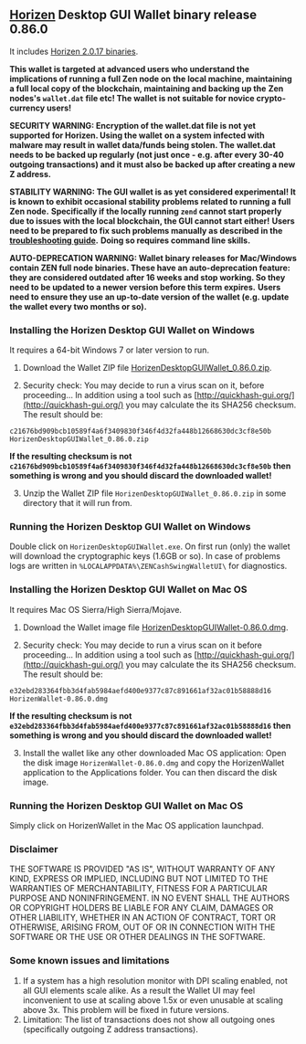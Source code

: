 ## [Horizen](https://horizen.io/) Desktop GUI Wallet binary release 0.86.0

It includes [Horizen 2.0.17 binaries](https://github.com/HorizenOfficial/zen/releases/tag/v2.0.17). 

**This wallet is targeted at advanced users who understand the implications of running a full Zen node on**
**the local machine, maintaining a full local copy of the blockchain, maintaining and backing up the**
**Zen nodes's `wallet.dat` file etc! The wallet is not suitable for novice crypto-currency users!**

**SECURITY WARNING: Encryption of the wallet.dat file is not yet supported for Horizen. Using the wallet** 
**on a system infected with malware may result in wallet data/funds being stolen. The**
**wallet.dat needs to be backed up regularly (not just once - e.g. after every 30-40**
**outgoing transactions) and it must also be backed up after creating a new Z address.**

**STABILITY WARNING: The GUI wallet is as yet considered experimental! It is known to exhibit occasional stability problems related to running a full Zen node.**
**Specifically if the locally running `zend` cannot start properly due to issues with the local blockchain, the GUI cannot start either!**
**Users need to be prepared to fix such problems manually as described in the [troubleshooting guide](TroubleshootingGuide.md).**
**Doing so requires command line skills.**

**AUTO-DEPRECATION WARNING: Wallet binary releases for Mac/Windows contain ZEN full node binaries. These have an auto-deprecation feature:**
**they are considered outdated after 16 weeks and stop working. So they need to be updated to a newer version before this term expires.**
**Users need to ensure they use an up-to-date version of the wallet (e.g. update the wallet every two months or so).**

### Installing the Horizen Desktop GUI Wallet on Windows

It requires a 64-bit Windows 7 or later version to run.

1. Download the Wallet ZIP file 
[HorizenDesktopGUIWallet_0.86.0.zip](https://github.com/HorizenOfficial/zencash-swing-wallet-ui/releases/download/0.86.0/HorizenDesktopGUIWallet_0.86.0.zip). 

2. Security check: You may decide to run a virus scan on it, before proceeding... In addition using a tool 
such as [http://quickhash-gui.org/](http://quickhash-gui.org/) you may calculate the its SHA256 checksum. The 
result should be:
```
c21676bd909bcb10589f4a6f3409830f346f4d32fa448b12668630dc3cf8e50b  HorizenDesktopGUIWallet_0.86.0.zip
```
**If the resulting checksum is not `c21676bd909bcb10589f4a6f3409830f346f4d32fa448b12668630dc3cf8e50b` then**
**something is wrong and you should discard the downloaded wallet!**

3. Unzip the Wallet ZIP file `HorizenDesktopGUIWallet_0.86.0.zip` in some directory that it will run from.
   
### Running the Horizen Desktop GUI Wallet on Windows

Double click on `HorizenDesktopGUIWallet.exe`. On first run (only) the wallet will download the cryptographic keys 
(1.6GB or so). In case of problems logs are written in `%LOCALAPPDATA%\ZENCashSwingWalletUI\` for diagnostics.

### Installing the Horizen Desktop GUI Wallet on Mac OS

It requires Mac OS Sierra/High Sierra/Mojave.

1. Download the Wallet image file
[HorizenDesktopGUIWallet-0.86.0.dmg](https://github.com/HorizenOfficial/zencash-swing-wallet-ui/releases/download/0.86.0/HorizenDesktopGUIWallet-0.86.0.dmg).

2. Security check: You may decide to run a virus scan on it before proceeding... In addition using a tool
such as [http://quickhash-gui.org/](http://quickhash-gui.org/) you may calculate the its SHA256 checksum. The
result should be:
```
e32ebd283364fbb3d4fab5984aefd400e9377c87c891661af32ac01b58888d16  HorizenWallet-0.86.0.dmg
```
**If the resulting checksum is not `e32ebd283364fbb3d4fab5984aefd400e9377c87c891661af32ac01b58888d16` then**
**something is wrong and you should discard the downloaded wallet!**

3. Install the wallet like any other downloaded Mac OS application: Open the disk image `HorizenWallet-0.86.0.dmg`
and copy the HorizenWallet application to the Applications folder. You can then discard the disk image.

### Running the Horizen Desktop GUI Wallet on Mac OS

Simply click on HorizenWallet in the Mac OS application launchpad.

### Disclaimer

THE SOFTWARE IS PROVIDED "AS IS", WITHOUT WARRANTY OF ANY KIND, EXPRESS OR
IMPLIED, INCLUDING BUT NOT LIMITED TO THE WARRANTIES OF MERCHANTABILITY,
FITNESS FOR A PARTICULAR PURPOSE AND NONINFRINGEMENT. IN NO EVENT SHALL THE
AUTHORS OR COPYRIGHT HOLDERS BE LIABLE FOR ANY CLAIM, DAMAGES OR OTHER
LIABILITY, WHETHER IN AN ACTION OF CONTRACT, TORT OR OTHERWISE, ARISING FROM,
OUT OF OR IN CONNECTION WITH THE SOFTWARE OR THE USE OR OTHER DEALINGS IN THE
SOFTWARE.

### Some known issues and limitations
1. If a system has a high resolution monitor with DPI scaling enabled, not all GUI elements scale alike.
As a result the Wallet UI may feel inconvenient to use at scaling above 1.5x or even unusable at scaling above 3x.
This problem will be fixed in future versions.
1. Limitation: The list of transactions does not show all outgoing ones (specifically outgoing Z address 
transactions).  
